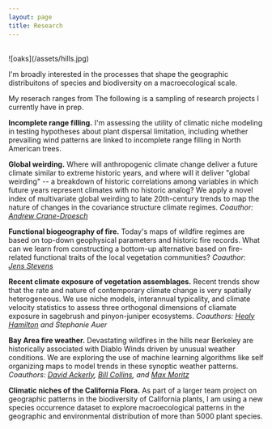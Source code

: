 ```yaml
---
layout: page
title: Research
---
```

<br>
![oaks](/assets/hills.jpg)

I'm broadly interested in the processes that shape the geographic distribuitons of species and biodiversity on a macroecological scale. 

My reserach ranges from The following is a sampling of research projects I currently have in prep.

__Incomplete range filling.__ I'm assessing the utility of climatic niche modeling in testing hypotheses about plant dispersal limitation, including whether prevailing wind patterns are linked to incomplete range filling in North American trees.

__Global weirding.__ Where will anthropogenic climate change deliver a future climate similar to extreme historic years, and where will it deliver "global weirding" -- a breakdown of historic correlations among variables in which future years represent climates with no historic analog? We apply a novel index of multivariate global weirding to late 20th-century trends to map the nature of changes in the covariance structure climate regimes. *Coauthor: [Andrew Crane-Droesch](http://www.cranedroesch.net)*

__Functional biogeography of fire.__ Today's maps of wildfire regimes are based on top-down geophysical parameters and historic fire records. What can we learn from constructing a bottom-up alternative based on fire-related functional traits of the local vegetation communities? *Coauthor: [Jens Stevens](http://www.stevensjt.net)*

__Recent climate exposure of vegetation assemblages.__ Recent trends show that the rate and nature of contemporary climate change is very spatially heterogeneous. We use niche models, interannual typicality, and climate velocity statistics to assess three orthogonal dimensions of cliamate exposure in sagebrush and pinyon-juniper ecosystems.
*Coauthors: [Healy Hamilton](http://www.natureserve.org/profile/11844) and Stephanie Auer*

__Bay Area fire weather.__ Devastating wildfires in the hills near Berkeley are historically associated with Diablo Winds driven by unusual weather conditions. We are exploring the use of machine learning algorithms like self organizing maps to model trends in these synoptic weather patterns. *Coauthors: [David Ackerly](http://www.ackerlylab.org/people/david-ackerly-pi/), [Bill Collins](http://esd.lbl.gov/profiles/william-collins/), and [Max Moritz](https://nature.berkeley.edu/moritzlab/)*

__Climatic niches of the California Flora.__ As part of a larger team project on geographic patterns in the biodiversity of California plants, I am using a new species occurrence dataset to explore macroecological patterns in the geographic and environmental distribution of more than 5000 plant species.